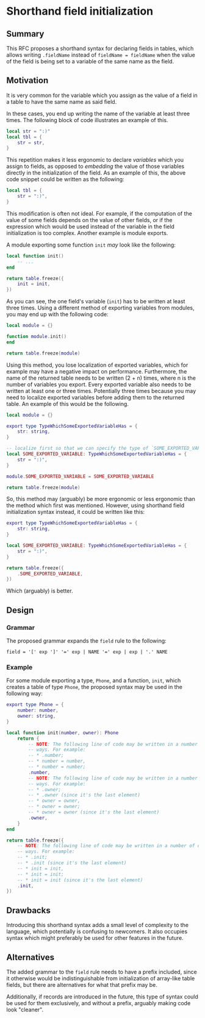 # Shorthand field initialization

## Summary

This RFC proposes a shorthand syntax for declaring fields in tables, which allows writing
`.fieldName` instead of `fieldName = fieldName` when the value of the field is being set to a
variable of the same name as the field.

## Motivation

It is very common for the variable which you assign as the value of a field in a table to have the
same name as said field.

In these cases, you end up writing the name of the variable at least three times. The following
block of code illustrates an example of this.
```lua
local str = ":)"
local tbl = {
    str = str,
}
```

This repetition makes it less ergonomic to declare *variables* which you assign to
fields, as opposed to *embedding* the value of those variables directly in the initialization of the
field. As an example of this, the above code snippet could be written as the following:
```lua
local tbl = {
    str = ":)",
}
```

This modification is often not ideal. For example, if the computation of the value of some fields
depends on the value of other fields, or if the expression which would be used instead of the
variable in the field initialization is too complex. Another example is module exports.

A module exporting some function `init` *may* look like the following:
```lua
local function init()
    -- ...
end

return table.freeze({
    init = init,
})
```
As you can see, the one field's variable (`init`) has to be written at least three times. Using a
different method of exporting variables from modules, you may end up with the following code:
```lua
local module = {}

function module.init()
end

return table.freeze(module)
```
Using this method, you lose localization of exported variables, which for example may have a
negative impact on performance. Furthermore, the name of the returned table needs to be written
(2 + n) times, where n is the number of variables you export. Every exported variable also needs to
be written at least one or three times. Potentially three times because you may need to localize
exported variables before adding them to the returned table. An example of this would be the following.
```lua
local module = {}

export type TypeWhichSomeExportedVariableHas = {
    str: string,
}

-- localize first so that we can specify the type of `SOME_EXPORTED_VARIABLE`.
local SOME_EXPORTED_VARIABLE: TypeWhichSomeExportedVariableHas = {
    str = ":)",
}

module.SOME_EXPORTED_VARIABLE = SOME_EXPORTED_VARIABLE

return table.freeze(module)
```
So, this method may (arguably) be more ergonomic or less ergonomic than the method which first was
mentioned. However, using shorthand field initialization syntax instead, it could be written like
this:
```lua
export type TypeWhichSomeExportedVariableHas = {
    str: string,
}

local SOME_EXPORTED_VARIABLE: TypeWhichSomeExportedVariableHas = {
    str = ":)",
}

return table.freeze({
    .SOME_EXPORTED_VARIABLE,
})
```
Which (arguably) is better.

## Design

### Grammar

The proposed grammar expands the `field` rule to the following:
```
field = '[' exp ']' '=' exp | NAME '=' exp | exp | '.' NAME
```

### Example

For some module exporting a type, `Phone`, and a function, `init`, which creates a table of type
`Phone`, the proposed syntax may be used in the following way:
```lua
export type Phone = {
    number: number,
    owner: string,
}

local function init(number, owner): Phone
    return {
        -- NOTE: The following line of code may be written in a number of different, but equivalent
        -- ways. For example:
        -- * .number;
        -- * number = number,
        -- * number = number;
        .number,
        -- NOTE: The following line of code may be written in a number of different, but equivalent
        -- ways. For example:
        -- * .owner;
        -- * .owner (since it's the last element)
        -- * owner = owner,
        -- * owner = owner;
        -- * owner = owner (since it's the last element)
        .owner,
    }
end

return table.freeze({
    -- NOTE: The following line of code may be written in a number of different, but equivalent 
    -- ways. For example:
    -- * .init;
    -- * .init (since it's the last element)
    -- * init = init,
    -- * init = init;
    -- * init = init (since it's the last element)
    .init, 
})
```

## Drawbacks

Introducing this shorthand syntax adds a small level of complexity to the language, which
potentially is confusing to newcomers. It also occupies syntax which might preferably be used for
other features in the future.

## Alternatives

The added grammar to the `field` rule needs to have a prefix included, since it otherwise would be
indistinguishable from initialization of array-like table fields, but there are alternatives for
what that prefix may be.

Additionally, if records are introduced in the future, this type of syntax could be used for them
exclusively, and without a prefix, arguably making code look "cleaner".
